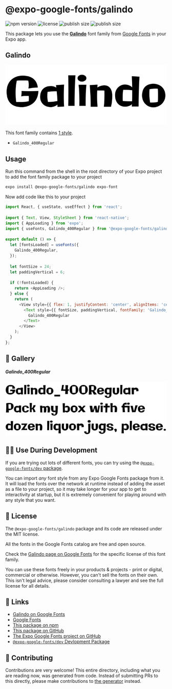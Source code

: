 # @expo-google-fonts/galindo

![npm version](https://flat.badgen.net/npm/v/@expo-google-fonts/galindo)
![license](https://flat.badgen.net/github/license/expo/google-fonts)
![publish size](https://flat.badgen.net/packagephobia/install/@expo-google-fonts/galindo)
![publish size](https://flat.badgen.net/packagephobia/publish/@expo-google-fonts/galindo)

This package lets you use the [**Galindo**](https://fonts.google.com/specimen/Galindo) font family from [Google Fonts](https://fonts.google.com/) in your Expo app.

## Galindo

![Galindo](./font-family.png)

This font family contains [1 style](#-gallery).

- `Galindo_400Regular`

## Usage

Run this command from the shell in the root directory of your Expo project to add the font family package to your project
```sh
expo install @expo-google-fonts/galindo expo-font
```

Now add code like this to your project
```js
import React, { useState, useEffect } from 'react';

import { Text, View, StyleSheet } from 'react-native';
import { AppLoading } from 'expo';
import { useFonts, Galindo_400Regular } from '@expo-google-fonts/galindo';

export default () => {
  let [fontsLoaded] = useFonts({
    Galindo_400Regular,
  });

  let fontSize = 24;
  let paddingVertical = 6;

  if (!fontsLoaded) {
    return <AppLoading />;
  } else {
    return (
      <View style={{ flex: 1, justifyContent: 'center', alignItems: 'center' }}>
        <Text style={{ fontSize, paddingVertical, fontFamily: 'Galindo_400Regular' }}>
          Galindo_400Regular
        </Text>
      </View>
    );
  }
};

```

## 🔡 Gallery

##### Galindo_400Regular
![Galindo_400Regular](./Galindo_400Regular.ttf.png)


## 👩‍💻 Use During Development

If you are trying out lots of different fonts, you can try using the [`@expo-google-fonts/dev` package](https://github.com/expo/google-fonts/tree/master/font-packages/dev#readme).

You can import *any* font style from any Expo Google Fonts package from it. It will load the fonts
over the network at runtime instead of adding the asset as a file to your project, so it may take longer
for your app to get to interactivity at startup, but it is extremely convenient
for playing around with any style that you want.

## 📖 License

The `@expo-google-fonts/galindo` package and its code are released under the MIT license.

All the fonts in the Google Fonts catalog are free and open source.

Check the [Galindo page on Google Fonts](https://fonts.google.com/specimen/Galindo) for the specific license of this font family.

You can use these fonts freely in your products & projects - print or digital, commercial or otherwise. However, you can't sell the fonts on their own. This isn't legal advice, please consider consulting a lawyer and see the full license for all details.

## 🔗 Links

- [Galindo on Google Fonts](https://fonts.google.com/specimen/Galindo)
- [Google Fonts](https://fonts.google.com/)
- [This package on npm](https://www.npmjs.com/package/@expo-google-fonts/galindo)
- [This package on GitHub](https://github.com/expo/google-fonts/tree/master/font-packages/galindo)
- [The Expo Google Fonts project on GitHub](https://github.com/expo/google-fonts)
- [`@expo-google-fonts/dev` Devlopment Package](https://github.com/expo/google-fonts/tree/master/font-packages/dev)

## 🤝 Contributing

Contributions are very welcome! This entire directory, including what you are reading now, was generated from code. Instead of submitting PRs to this directly, please make contributions to [the generator](https://github.com/expo/google-fonts/tree/master/packages/generator) instead.
